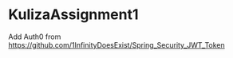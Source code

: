 # KulizaAssignment1

Add Auth0 from https://github.com/1InfinityDoesExist/Spring_Security_JWT_Token
